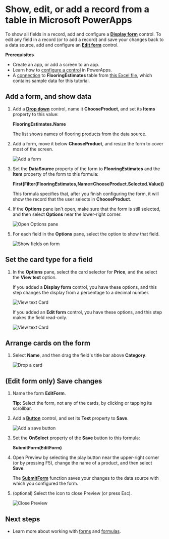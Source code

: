 <properties
    pageTitle="Show, edit, or add a record from a table | Microsoft PowerApps"
    description="Use a form to show, edit, or add a record from a table in your data source."
    services=""
    suite="powerapps"
    documentationCenter="na"
    authors="sarafankit"
    manager="erikre"
    editor=""
    tags=""/>
<tags
    ms.service="powerapps"
    ms.devlang="na"
    ms.topic="article"
    ms.tgt_pltfrm="na"
    ms.workload="na"
    ms.date="04/13/2016"
    ms.author="ankitsar"/>

# Show, edit, or add a record from a table in Microsoft PowerApps #
To show all fields in a record, add and configure a [**Display form**](./controls/control-form-detail.md) control. To edit any field in a record (or to add a record) and save your changes back to a data source, add and configure an [**Edit form**](./controls/control-form-detail.md) control.

**Prerequisites**

- Create an app, or add a screen to an app.
- Learn how to [configure a control](./add-configure-controls.md) in PowerApps.
- A [connection](./add-data-connection.md) to **FlooringEstimates** table from [this Excel file](https://az787822.vo.msecnd.net/documentation/get-started-from-data/FlooringEstimates.xlsx), which contains sample data for this tutorial.

## Add a form, and show data ##
1. Add a [**Drop down**](./controls/control-drop-down.md) control, name it **ChooseProduct**, and set its **Items** property to this value:

	**FlooringEstimates.Name**

	The list shows names of flooring products from the data source.

1. Add a form, move it below **ChooseProduct**, and resize the form to cover most of the screen.

    ![Add a form](./media/add-form/add-a-form.png)

1.  Set the **DataSource** property of the form to **FlooringEstimates** and the **Item** property of the form to this formula:

	**First(Filter(FlooringEstimates,Name=ChooseProduct.Selected.Value))**

    This formula specifies that, after you finish configuring the form, it will show the record that the user selects in **ChooseProduct**.

1. If the **Options** pane isn't open, make sure that the form is still selected, and then select **Options** near the lower-right corner.

	![Open Options pane](./media/add-form/open-options.png)

1. For each field in the **Options** pane, select the option to show that field.

	![Show fields on form](./media/add-form/show-fields.png)

## Set the card type for a field ##
1. In the **Options** pane, select the card selector for **Price**, and the select the **View text** option.

	If you added a **Display form** control, you have these options, and this step changes the display from a percentage to a decimal number.

    ![View text Card](./media/add-form/select-text-card.png)

	If you added an **Edit form** control, you have these options, and this step makes the field read-only.

    ![View text Card](./media/add-form/select-text-card-edit.png)

## Arrange cards on the form ##
1. Select **Name**, and then drag the field's title bar above **Category**.

    ![Drop a card](./media/add-form/card-on-top.png)

## (Edit form only) Save changes ##
1. Name the form **EditForm**.

	**Tip:** Select the form, not any of the cards, by clicking or tapping its scrollbar.

1. Add a [**Button**](./controls/control-button.md) control, and set its **Text** property to **Save**.

	![Add a save button](./media/add-form/add-a-save-button.png)  

1.  Set the **OnSelect** property of the **Save** button to this formula:

	**SubmitForm(EditForm)**

1. Open Preview by selecting the play button near the upper-right corner (or by pressing F5), change the name of a product, and then select **Save**.

	The [**SubmitForm**](./functions/function-form.md) function saves your changes to the data source with which you configured the form.

1. (optional) Select the icon to close Preview (or press Esc).

	![Close Preview](./media/add-form/close-preview.png)

## Next steps ##
- Learn more about working with [forms](./working-with-forms.md) and [formulas](./working-with-formulas.md).

